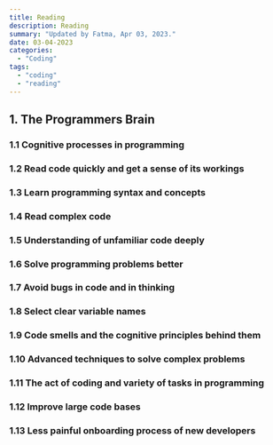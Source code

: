 ```yaml
---
title: Reading
description: Reading
summary: "Updated by Fatma, Apr 03, 2023."
date: 03-04-2023
categories:
  - "Coding"
tags:
  - "coding"
  - "reading"
---
```

## 1. The Programmers Brain

### 1.1 Cognitive processes in programming

### 1.2 Read code quickly and get a sense of its workings

### 1.3 Learn programming syntax and concepts

### 1.4 Read complex code

### 1.5 Understanding of unfamiliar code deeply

### 1.6 Solve programming problems better

### 1.7 Avoid bugs in code and in thinking

### 1.8 Select clear variable names

### 1.9 Code smells and the cognitive principles behind them

### 1.10 Advanced techniques to solve complex problems

### 1.11 The act of coding and variety of tasks in programming

### 1.12 Improve large code bases

### 1.13 Less painful onboarding process of new developers
